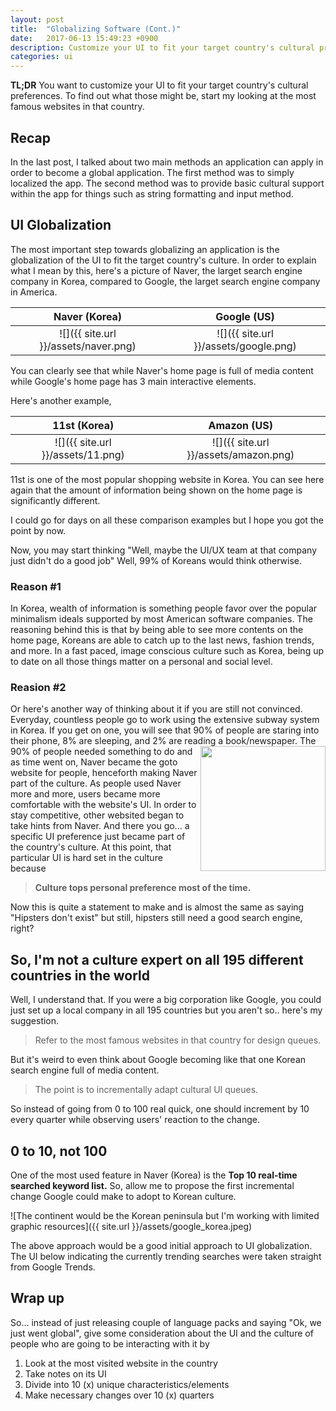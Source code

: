 ```yaml
---
layout: post
title:  "Globalizing Software (Cont.)"
date:   2017-06-13 15:49:23 +0900
description: Customize your UI to fit your target country's cultural preferences. 
categories: ui
---
```


**TL;DR** You want to customize your UI to fit your target country's cultural preferences. To find out what those might be, start my looking at the most famous websites in that country.

## Recap
In the last post, I talked about two main methods an application can apply in order to become a global application. The first method was to simply localized the app. The second method was to provide basic cultural support within the app for things such as string formatting and input method.

## UI Globalization
The most important step towards globalizing an application is the globalization of the UI to fit the target country's culture. In order to explain what I mean by this, here's a picture of Naver, the larget search engine company in Korea, compared to Google, the larget search engine company in America.

Naver (Korea)                        |  Google (US)
:-----------------------------------:|:--------------------------------------:
![]({{ site.url }}/assets/naver.png) | ![]({{ site.url }}/assets/google.png)

You can clearly see that while Naver's home page is full of media content while Google's home page has 3 main interactive elements. 

Here's another example,

11st (Korea)            |  Amazon (US)
:-----------------------------------:|:--------------------------------------:
![]({{ site.url }}/assets/11.png)    | ![]({{ site.url }}/assets/amazon.png)

11st is one of the most popular shopping website in Korea. You can see here again that the amount of information being shown on the home page is significantly different. 

I could go for days on all these comparison examples but I hope you got the point by now.

Now, you may start thinking "Well, maybe the UI/UX team at that company just didn't do a good job" Well, 99% of Koreans would think otherwise.

### Reason #1
In Korea, wealth of information is something people favor over the popular minimalism ideals supported by most American software companies. The reasoning behind this is that by being able to see more contents on the home page, Koreans are able to catch up to the last news, fashion trends, and more. In a fast paced, image conscious culture such as Korea, being up to date on all those things matter on a personal and social level. 

### Reasion #2
Or here's another way of thinking about it if you are still not convinced.
Everyday, countless people go to work using the extensive subway system in Korea. If you get on one, you will see that 90% of people are staring into their phone, 8% are sleeping, and 2% are reading a book/newspaper.  <img align="right" height="200" src="http://www.englishspectrum.com/wp-content/uploads/2016/11/3.jpg">The 90% of people needed something to do and as time went on, Naver became the goto website for people, henceforth making Naver part of the culture. As people used Naver more and more, users became more comfortable with the website's UI. In order to stay competitive, other websited began to take hints from Naver. And there you go... a specific UI preference just became part of the country's culture. At this point, that particular UI is hard set in the culture because 

> **Culture tops personal preference most of the time.** 

Now this is quite a statement to make and is almost the same as saying "Hipsters don't exist" but still, hipsters still need a good search engine, right?


## So, I'm not a culture expert on all 195 different countries in the world

Well, I understand that. If you were a big corporation like Google, you could just set up a local company in all 195 countries but you aren't so.. here's my suggestion. 

> Refer to the most famous websites in that country for design queues.

But it's weird to even think about Google becoming like that one Korean search engine full of media content.

> The point is to incrementally adapt cultural UI queues.

So instead of going from 0 to 100 real quick, one should increment by 10 every quarter while observing users' reaction to the change.

## 0 to 10, not 100
One of the most used feature in Naver (Korea) is the **Top 10 real-time searched keyword list.** So, allow me to propose the first incremental change Google could make to adopt to Korean culture. 

![The continent would be the Korean peninsula but I'm working with limited graphic resources]({{ site.url }}/assets/google_korea.jpeg)

The above approach would be a good initial approach to UI globalization. The UI below indicating the currently trending searches were taken straight from Google Trends.

## Wrap up
So... instead of just releasing couple of language packs and saying "Ok, we just went global", give some consideration about the UI and the culture of people who are going to be interacting with it by

1. Look at the most visited website in the country
2. Take notes on its UI
3. Divide into 10 (x) unique characteristics/elements
4. Make necessary changes over 10 (x) quarters

